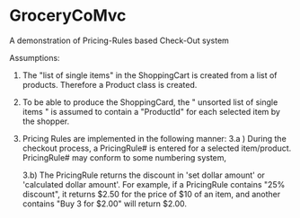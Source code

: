 # GroceryCoMvc
A demonstration of Pricing-Rules based Check-Out system

Assumptions:
1. The "list of single items" in the ShoppingCart is created from a list of products. Therefore a  Product class is created.

2. To be able to produce the ShoppingCard, the " unsorted list of single items " is assumed to contain a "ProductId"  for each selected item by the shopper.

3. Pricing Rules are implemented in the following manner:
	3.a ) During the checkout process, a PricingRule# is entered for a 		selected item/product. PricingRule# may conform to some numbering system,

	3.b) The PricingRule returns the discount in 'set dollar amount' or 'calculated dollar 	amount'. For example, if a PricingRule contains "25% discount", it returns $2.50 for 	the price of $10 of an item, and another contains "Buy 3 for $2.00" will return $2.00.
